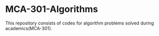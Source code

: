 # MCA-301-Algorithms

This repository consists of codes for algorithm problems solved during academics(MCA-301).
